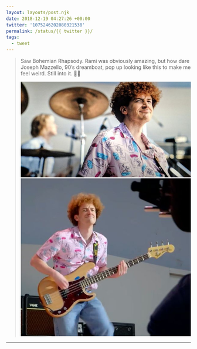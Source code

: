 ```yaml
---
layout: layouts/post.njk
date: 2018-12-19 04:27:26 +00:00
twitter: '1075246202080321538'
permalink: /status/{{ twitter }}/
tags: 
  - tweet
---
```


> Saw Bohemian Rhapsody. Rami was obviously amazing, but how dare Joseph Mazzello, 90’s dreamboat, pop up looking like this to make me feel weird. Still into it. 🤷‍♀️ 
> 
> ![Joseph Mazzello as John Deacon, with a very 80's pink printed shirt and big curly hair.](/img/1075246202080321538-DuwJ-qfU0AA_7P3.jpg)
> ![Joseph Mazzello as John Deacon, with a very 80's pink printed shirt and big curly hair, rocking out on the bass.](/img/1075246202080321538-DuwJ_TWVsAEanQ8.jpg)

---

